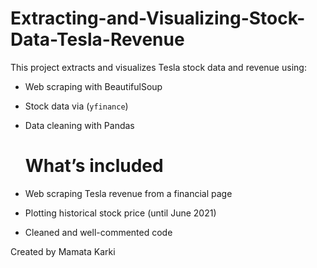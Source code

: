 # Extracting-and-Visualizing-Stock-Data-Tesla-Revenue
This project extracts and visualizes Tesla stock data and revenue using:
- Web scraping with BeautifulSoup
- Stock data via (`yfinance`)
- Data cleaning with Pandas

  # What’s included

- Web scraping Tesla revenue from a financial page
- Plotting historical stock price (until June 2021)
- Cleaned and well-commented code

Created by Mamata Karki
